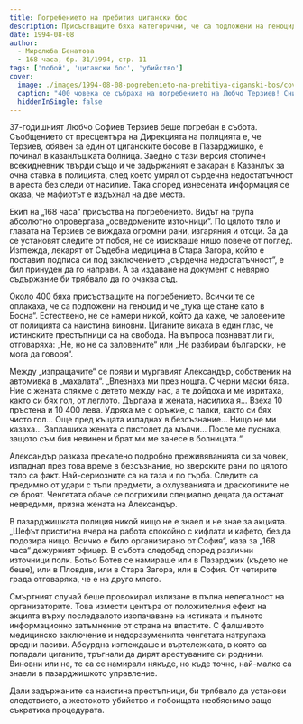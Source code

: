 ```yaml
---
title: Погребението на пребития цигански бос
description: Присъстващите бяха категорични, че са подложени на геноцид
date: 1994-08-08
author:
  - Миролюба Бенатова
  - 168 часа, бр. 31/1994, стр. 11
tags: ['побой', 'цигански бос', 'убийство']
cover:
  image: ./images/1994-08-08-pogrebenieto-na-prebitiya-ciganski-bos/cover.webp
  caption: "400 човека се събраха на погребението на Любчо Терзиев! Снимка: Владо Стоянов"
  hiddenInSingle: false
---
```


37-годишният Любчо Софиев Терзиев беше погребан в събота. Съобщението от пресцентъра на Дирекцията на полицията е, че Терзиев, обявен за един от циганските босове в Пазарджишко, е починал в казанлъшката болница. Заедно с тази версия столичен всекидневник твърди също и че задържаният е закаран в Казанлък за очна ставка в полицията, след което умрял от сърдечна недостатъчност в ареста без следи от насилие. Така според изнесената информация се оказа, че мафиотът е издъхнал на две места.

Екип на „168 часа“ присъства на погребението. Видът на трупа абсолютно опровергава „осведомените източници“. По цялото тяло и главата на Терзиев се виждаха огромни рани, изгаряния и отоци. За да се установят следите от побоя, не се изискваше нищо повече от поглед. Изглежда, лекарят от Съдебна медицина в Стара Загора, който е поставил подписа си под заключението „сърдечна недостатъчност“, е бил принуден да го направи. А за издаване на документ с невярно съдържание би трябвало да го очаква съд.

Около 400 бяха присъстващите на погребението. Всички те се оплакаха, че са подложени на геноцид и че „тука ще стане като в Босна“. Естествено, не се намери никой, който да каже, че заловените от полицията са наистина виновни. Циганите викаха в един глас, че истинските престъпници са на свобода. На въпроса познават ли ги, отговаряха: „Не, но не са заловените“ или „Не разбирам български, не мога да говоря“.

Между „изпращачите“ се появи и мургавият Александър, собственик на автомивка в „махалата“. „Влезнаха ми през нощта. С черни маски бяха. Ние с жената спяхме с детето между нас, а те дойдоха и ме изритаха, както си бях гол, от леглото. Дърпаха и жената, насилиха я... Взеха 10 пръстена и 10 400 лева. Удряха ме с оръжие, с палки, както си бях чисто гол... Още пред къщата изпаднах в безсъзнание... Нищо не ми казаха... Заплашиха жената с пистолет да мълчи... После ме пуснаха, защото съм бил невинен и брат ми ме занесе в болницата.“

Александър разказа прекалено подробно преживяванията си за човек, изпаднал през това време в безсъзнание, но зверските рани по цялото тяло са факт. Най-сериозните са на таза и по гърба. Следите са предимно от удари с тъпи предмети, а охлузванията и драскотините не се броят. Ченгетата обаче се погрижили специално децата да останат невредими, призна жената на Александър.

В пазарджишката полиция никой нищо не е знаел и не знае за акцията. „Шефът пристигна вчера на работа спокойно с кифлата и кафето, без да подозира нищо. Всичко е било организирано от София“, каза за „168 часа“ дежурният офицер. В събота следобед според различни източници полк. Ботьо Ботев се намираше или в Пазарджик (където не беше), или в Пловдив, или в Стара Загора, или в София. От четирите града отговаряха, че е на друго място.

Смъртният случай беше провокирал излизане в пълна нелегалност на организаторите. Това измести центъра от положителния ефект на акцията върху последвалото изопачаване на истината и пълното информационно затъмнение от страна на властите. С фалшивото медицинско заключение и недоразуменията ченгетата натрупаха вредни пасиви. Абсурдна изглеждаше и въртележката, в която са попадали циганите, тръгнали да дирят арестуваните си роднини. Виновни или не, те са се намирали някъде, но къде точно, най-малко са знаели в пазарджишкото управление.

Дали задържаните са наистина престъпници, би трябвало да установи следствието, а жестокото убийство и побоищата необяснимо защо съкратиха процедурата.
